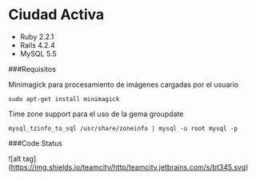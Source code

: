 # Ciudad Activa 

* Ruby 2.2.1
* Rails 4.2.4
* MySQL 5.5



###Requisitos

Minimagick para procesamiento de imágenes cargadas por el usuario
	
	sudo apt-get install minimagick

Time zone support para el uso de la gema groupdate
	
	mysql_tzinfo_to_sql /usr/share/zoneinfo | mysql -u root mysql -p


###Code Status

![alt tag] (https://img.shields.io/teamcity/http/teamcity.jetbrains.com/s/bt345.svg)
